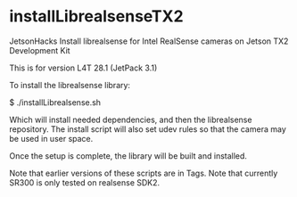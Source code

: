 # installLibrealsenseTX2
JetsonHacks Install librealsense for Intel RealSense cameras on Jetson TX2 Development Kit

This is for version L4T 28.1 (JetPack 3.1)

To install the librealsense library:

$ ./installLibrealsense.sh

Which will install needed dependencies, and then the librealsense repository. The install script will also set udev rules so that the camera may be used in user space.

Once the setup is complete, the library will be built and installed.


Note that earlier versions of these scripts are in Tags.
Note that currently SR300 is only tested on realsense SDK2.

